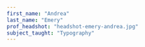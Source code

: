 ```yaml
---
first_name: "Andrea"
last_name: "Emery"
prof_headshot: "headshot-emery-andrea.jpg"
subject_taught: "Typography"
---
```


